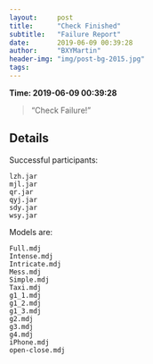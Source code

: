 ```yaml
---
layout:     post
title:      "Check Finished"
subtitle:   "Failure Report"
date:       2019-06-09 00:39:28
author:     "BXYMartin"
header-img: "img/post-bg-2015.jpg"
tags:
---
```


**Time: 2019-06-09 00:39:28**

> “Check Failure!”


## Details

Successful participants:

```
lzh.jar
mjl.jar
qr.jar
qyj.jar
sdy.jar
wsy.jar
```

Models are:

```
Full.mdj
Intense.mdj
Intricate.mdj
Mess.mdj
Simple.mdj
Taxi.mdj
g1_1.mdj
g1_2.mdj
g1_3.mdj
g2.mdj
g3.mdj
g4.mdj
iPhone.mdj
open-close.mdj
```

